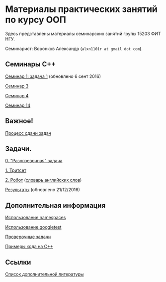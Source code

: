 # Материалы практических занятий по курсу ООП

Здесь представлены материалы семинарских занятий групы 15203 ФИТ НГУ.

Семинарист: Воронков Александр (`alxn1101r at gmail dot com`).

## Семинары C++

[Семинар 1: задача 1](2016.cpp/seminar1/) (обновлено 6 сент 2016)

[Семинар 3](2016.cpp/seminar3/)

[Семинар 4](2016.cpp/seminar4/)

[Семинар 14](2016.cpp/seminar14/)

## Важное!

[Процесс сдачи задач](bitbucket/)

## Задачи.

[0. "Разогревочная" задача](2016.cpp/seminar1/)

[1. Тритсет](https://docs.google.com/document/d/1NM_qbZ3wJUjY_5fa807d3zlcjxzt6d0dX6MIh6Ma5eg/edit)

[2. Робот](https://docs.google.com/document/d/1_PjvZ_UHaw0FHQeu6AfQwuk-N9lafJ3ge_sBtURKihw/edit)
([словарь английских слов](https://raw.githubusercontent.com/dwyl/english-words/master/words.txt))

[Результаты](2016.cpp/results/) (обновлено 21/12/2016)

## Дополнительная информация

[Использование namespaces](using-namespaces/)

[Использование googletest](using-googletest/)

[Проверочные задачи](final-tasks)

[Примеры кода на C++](https://github.com/avoronkov/cpp-examples)

## Ссылки

[Список дополнительной литературы](https://sites.google.com/site/nguoop/spisok-dopolnitelnoj-literatury-1)

